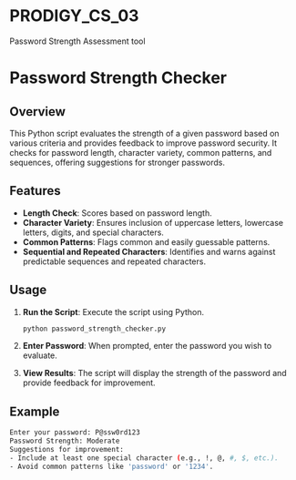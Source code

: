 # PRODIGY_CS_03
Password Strength Assessment tool
# Password Strength Checker

## Overview

This Python script evaluates the strength of a given password based on various criteria and provides feedback to improve password security. It checks for password length, character variety, common patterns, and sequences, offering suggestions for stronger passwords.

## Features

- **Length Check**: Scores based on password length.
- **Character Variety**: Ensures inclusion of uppercase letters, lowercase letters, digits, and special characters.
- **Common Patterns**: Flags common and easily guessable patterns.
- **Sequential and Repeated Characters**: Identifies and warns against predictable sequences and repeated characters.

## Usage

1. **Run the Script**: Execute the script using Python.
    ```bash
    python password_strength_checker.py
    ```

2. **Enter Password**: When prompted, enter the password you wish to evaluate.

3. **View Results**: The script will display the strength of the password and provide feedback for improvement.

## Example

```bash
Enter your password: P@ssw0rd123
Password Strength: Moderate
Suggestions for improvement:
- Include at least one special character (e.g., !, @, #, $, etc.).
- Avoid common patterns like 'password' or '1234'.
